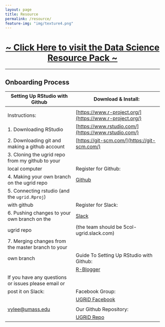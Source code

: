 ```yaml
---
layout: page
title: Resource
permalink: /resource/
feature-img: "img/texture4.png"
--- 
```


<center><h1><a href="https://docs.google.com/document/d/1ybqfYYISGWTvPbdcLfyf95g8Sx3HmcP7qFnsJLpAnOw/edit">~ Click Here to visit the Data Science Resource Pack ~</a></h1></center>                                                          

-----

<h2> Onboarding Process </h2>

Setting Up RStudio with Github                              | Download & Install:
----------------------------------------------------------- | -----------------------------------------------------------
                                                            | 
Instructions:                                               | [https://www.r-project.org/](https://www.r-project.org/) 
1. Downloading RStudio                                      | [https://www.rstudio.com/](https://www.rstudio.com/)  
2. Downloading git and making a github account              | [https://git-scm.com/](https://git-scm.com/)  
3. Cloning the ugrid repo from my github to your            |  
  local computer                                            | Register for Github:
4. Making your own branch on the ugrid repo                 | [Github](https://github.com/) 
5. Connecting rstudio (and the `ugrid.Rproj`)               | 
  with github                                               | Register for Slack:
6. Pushing changes to your own branch on the                | [Slack](https://slack.com/) 
  ugrid repo                                                | (the team should be 5col-ugrid.slack.com)
7. Merging changes from the master branch to your           |     
  own branch                                                | Guide To Setting Up RStudio with Github:   
                                                            | [R-Blogger](https://www.r-bloggers.com/rstudio-and-github/)   
If you have any questions or issues please email or         | 
post it on Slack:                                           | Facebook Group:
                                                            | [UGRiD Facebook](https://www.facebook.com/groups/787225494648469/)
                                                            | 
vylee@umass.edu                                             | Our Github Repository:
                                                            | [UGRiD Repo](https://github.com/tommyjee/ugrid) 
                                                            
                                                            
